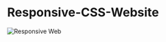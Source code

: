 # Responsive-CSS-Website



![Responsive Web](https://github.com/ahmedfurkankoc/Responsive-CSS-Website/assets/139684794/cc563482-3014-4da5-bff4-ed5a3ac65400)
